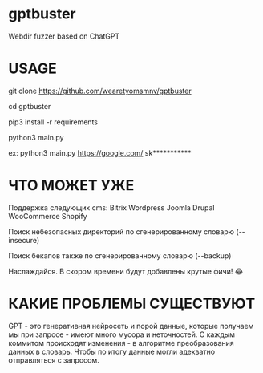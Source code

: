 # gptbuster
Webdir fuzzer based on ChatGPT

# USAGE


git clone https://github.com/wearetyomsmnv/gptbuster

cd gptbuster

pip3 install -r requirements

python3 main.py <website> <api-key>


ex: python3 main.py https://google.com/ sk***********

# ЧТО МОЖЕТ УЖЕ

Поддержка следующих cms:
Bitrix
Wordpress
Joomla
Drupal
WooCommerce
Shopify

Поиск небезопасных директорий по сгенерированному словарю (--insecure)

Поиск бекапов также по сгенерированному словарю (--backup)

Наслаждайся. В скором времени будут добавлены крутые фичи! :joy:

# КАКИЕ ПРОБЛЕМЫ СУЩЕСТВУЮТ

GPT - это генеративная нейросеть и порой данные, которые получаем мы при запросе - имеют много мусора и неточностей. С каждым коммитом происходят изменения - в алгоритме преобразования данных в словарь. Чтобы по итогу данные могли адекватно отправляться с запросом.
